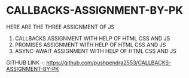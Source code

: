 # CALLBACKS-ASSIGNMENT-BY-PK
HERE ARE THE THREE ASSIGNMENT OF JS
1. CALLBACKS ASSIGNMENT WITH HELP OF HTML CSS AND JS
2. PROMISES ASSIGNMENT WITH HELP OF HTML CSS AND JS
3. ASYNC-AWAIT ASSIGNMENT WITH HELP OF HTML CSS AND JS
      

GITHUB LINK -: https://github.com/pushpendra2553/CALLBACKS-ASSIGNMENT-BY-PK
